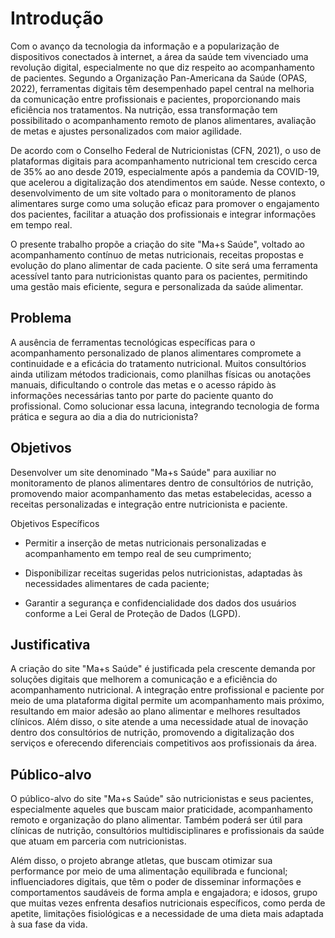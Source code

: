 # Introdução

 Com o avanço da tecnologia da informação e a popularização de dispositivos conectados à internet, a área da saúde tem vivenciado uma revolução digital, especialmente no que diz respeito ao acompanhamento de pacientes. Segundo a Organização Pan-Americana da Saúde (OPAS, 2022), ferramentas digitais têm desempenhado papel central na melhoria da comunicação entre profissionais e pacientes, proporcionando mais eficiência nos tratamentos. Na nutrição, essa transformação tem possibilitado o acompanhamento remoto de planos alimentares, avaliação de metas e ajustes personalizados com maior agilidade.

De acordo com o Conselho Federal de Nutricionistas (CFN, 2021), o uso de plataformas digitais para acompanhamento nutricional tem crescido cerca de 35% ao ano desde 2019, especialmente após a pandemia da COVID-19, que acelerou a digitalização dos atendimentos em saúde. Nesse contexto, o desenvolvimento de um site voltado para o monitoramento de planos alimentares surge como uma solução eficaz para promover o engajamento dos pacientes, facilitar a atuação dos profissionais e integrar informações em tempo real.

O presente trabalho propõe a criação do site "Ma+s Saúde", voltado ao acompanhamento contínuo de metas nutricionais, receitas propostas e evolução do plano alimentar de cada paciente. O site será uma ferramenta acessível tanto para nutricionistas quanto para os pacientes, permitindo uma gestão mais eficiente, segura e personalizada da saúde alimentar.


## Problema

A ausência de ferramentas tecnológicas específicas para o acompanhamento personalizado de planos alimentares compromete a continuidade e a eficácia do tratamento nutricional. Muitos consultórios ainda utilizam métodos tradicionais, como planilhas físicas ou anotações manuais, dificultando o controle das metas e o acesso rápido às informações necessárias tanto por parte do paciente quanto do profissional. Como solucionar essa lacuna, integrando tecnologia de forma prática e segura ao dia a dia do nutricionista?


## Objetivos
Desenvolver um site denominado "Ma+s Saúde" para auxiliar no monitoramento de planos alimentares dentro de consultórios de nutrição, promovendo maior acompanhamento das metas estabelecidas, acesso a receitas personalizadas e integração entre nutricionista e paciente.



Objetivos Específicos
 * Permitir a inserção de metas nutricionais personalizadas e acompanhamento em tempo real de seu cumprimento;

 * Disponibilizar receitas sugeridas pelos nutricionistas, adaptadas às necessidades alimentares de cada paciente;

 * Garantir a segurança e confidencialidade dos dados dos usuários conforme a Lei Geral de Proteção de Dados (LGPD).



## Justificativa

 A criação do site "Ma+s Saúde" é justificada pela crescente demanda por soluções digitais que melhorem a comunicação e a eficiência do acompanhamento nutricional. A integração entre profissional e paciente por meio de uma plataforma digital permite um acompanhamento mais próximo, resultando em maior adesão ao plano alimentar e melhores resultados clínicos. Além disso, o site atende a uma necessidade atual de inovação dentro dos consultórios de nutrição, promovendo a digitalização dos serviços e oferecendo diferenciais competitivos aos profissionais da área.


## Público-alvo

 O público-alvo do site "Ma+s Saúde" são nutricionistas e seus pacientes, especialmente aqueles que buscam maior praticidade, acompanhamento remoto e organização do plano alimentar. Também poderá ser útil para clínicas de nutrição, consultórios multidisciplinares e profissionais da saúde que atuam em parceria com nutricionistas.

 Além disso, o projeto abrange atletas, que buscam otimizar sua performance por meio de uma alimentação equilibrada e funcional; influenciadores digitais, que têm o poder de disseminar informações e comportamentos saudáveis de forma ampla e engajadora; e idosos, grupo que muitas vezes enfrenta desafios nutricionais específicos, como perda de apetite, limitações fisiológicas e a necessidade de uma dieta mais adaptada à sua fase da vida.
